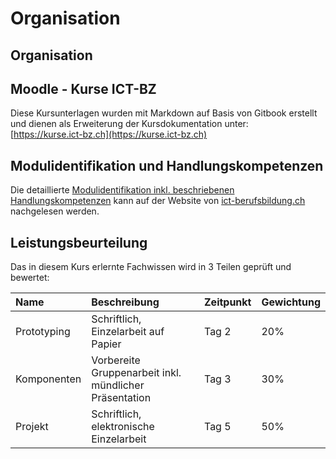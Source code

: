 # Organisation

## Organisation

## Moodle - Kurse ICT-BZ

Diese Kursunterlagen wurden mit Markdown auf Basis von Gitbook erstellt und dienen als Erweiterung der Kursdokumentation unter:  
[https://kurse.ict-bz.ch](https://kurse.ict-bz.ch)

## Modulidentifikation und Handlungskompetenzen

Die detaillierte [Modulidentifikation inkl. beschriebenen Handlungskompetenzen](https://cf.ict-berufsbildung.ch/modules.php?name=Mbk&a=20101&cmodnr=335) kann auf der Website von [ict-berufsbildung.ch](http://www.ict-berufsbildung.ch/) nachgelesen werden.

## Leistungsbeurteilung

Das in diesem Kurs erlernte Fachwissen wird in 3 Teilen geprüft und bewertet:

| Name | Beschreibung | Zeitpunkt | Gewichtung |
| :--- | :--- | :--- | :--- |
| Prototyping | Schriftlich, Einzelarbeit auf Papier | Tag 2 | 20% |
| Komponenten | Vorbereite Gruppenarbeit inkl. mündlicher Präsentation | Tag 3 | 30% |
| Projekt | Schriftlich, elektronische Einzelarbeit | Tag 5 | 50% |

